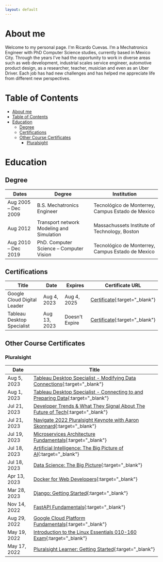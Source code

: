 ```yaml
---
layout: default
---
```


# About me
Welcome to my personal page. I'm Ricardo Cuevas. I’m a Mechatronics Engineer with PhD Computer Science studies, currently based in Mexico City. Through the years I’ve had the opportunity to work in diverse areas such as web development, industrial scales service engineer, automotive product design, as a researcher, teacher, musician and even as an Uber Driver. Each job has had new challenges and has helped me appreciate life from different new perspectives.

# Table of Contents
<!-- TODO: make some of these within the same page -->
    
- [About me](#about-me)
- [Table of Contents](#table-of-contents)
- [Education](#education)
  - [Degree](#degree)
  - [Certifications](#certifications)
  - [Other Course Certificates](#other-course-certificates)
    - [Pluralsight](#pluralsight)

<!-- ## Additional pages -->
<!-- * [Education](./education.html).
* [Certificates](./certificates.html).
* [Research Papers](./another-page.html). -->

<!-- - [Markdown Reference](./markdown-reference.html). -->

<!-- [Link to another page](./another-page.html). -->
<!-- [FisherVector Research Status](./research-status.html). -->

# Education
## Degree

|Dates | Degree |Institution|
|---------|----------|---------
|Aug 2005 – Dec 2009 | B.S. Mechatronics Engineer | Tecnológico de Monterrey, Campus Estado de Mexico |
|Aug 2012 | Transport network Modeling and Simulation |  Massachussets Institute of Technology, Boston |
|Aug 2010 – Dec 2019 | PhD. Computer Science – Computer Vision | Tecnológico de Monterrey, Campus Estado de Mexico |
 
## Certifications

Title | Date | Expires | Certificate URL
------|-------|---------|----------------
Google Cloud Digital Leader | Aug 4, 2023 | Aug 4, 2025 | [Certificate](https://www.credential.net/af1684bc-5653-439e-a83a-7225a232e74b#gs.4kdtaa){:target="_blank"}
Tableau Desktop Specialist | Aug 13, 2023 | Doesn't Expire | [Certificate](https://www.credly.com/badges/1001029d-7aa5-4e14-9047-4663d18347e8/public_url){:target="_blank"}

## Other Course Certificates
### Pluralsight

| Date | Title |
|-----|----------|
Aug 5, 2023  | [Tableau Desktop Specialist - Modifying Data Connections](https://app.pluralsight.com/achievements/share/6dc89b87-3dd8-45c2-ba57-f7ff538f22f3){:target="_blank"}
Aug 1, 2023  | [Tableau Desktop Specialist - Connecting to and Preparing Data](https://app.pluralsight.com/achievements/share/937b1fd4-4310-416e-afca-e538a6cc3e93){:target="_blank"}
Jul 21, 2023 | [Developer Trends & What They Signal About The Future of Tech](https://app.pluralsight.com/achievements/share/1b78da3c-90ff-4ee2-8ec2-213dc2894af0){:target="_blank"}
Jul 21, 2023 | [Navigate 2022 Pluralsight Keynote with Aaron Skonnard](https://app.pluralsight.com/achievements/share/fa2fdb6d-3eba-4e43-a400-97b9f12f25e0){:target="_blank"}
Jul 19, 2023 | [Microservices Architecture Fundamentals](https://app.pluralsight.com/achievements/share/9e87966a-bda6-4fa3-b059-40039ce90311){:target="_blank"}
Jul 18, 2023 | [Artificial Intelligence: The Big Picture of AI](https://app.pluralsight.com/achievements/share/62be0442-0ac0-432d-8b01-844d147a27bc){:target="_blank"}
Jul 18, 2023 | [Data Science: The Big Picture](https://app.pluralsight.com/achievements/share/da80c25d-3f6b-4c66-a0f6-9385871bec44){:target="_blank"}
Apr 13, 2023 | [Docker for Web Developers](https://app.pluralsight.com/achievements/share/b4c433fd-bfc2-495a-8606-b539b7873208){:target="_blank"}
Mar 28, 2023 | [Django: Getting Started](https://app.pluralsight.com/achievements/share/a4377278-424e-4c17-afd0-e8d53e07165c){:target="_blank"}
Nov 14, 2022 | [FastAPI Fundamentals](https://app.pluralsight.com/achievements/share/752a083a-3fee-4f91-b972-41348dbe2f7a){:target="_blank"}
Aug 29, 2022 | [Google Cloud Platform Fundamentals](https://app.pluralsight.com/achievements/share/acf15d31-891f-468d-9529-00781e380e6c){:target="_blank"}
May 19, 2022 | [Introduction to the Linux Essentials 010-160 Exam](https://app.pluralsight.com/achievements/share/ac73af92-8d85-4abc-97b9-76c22abb60cd){:target="_blank"}
May 17, 2022 | [Pluralsight Learner: Getting Started](https://app.pluralsight.com/achievements/share/1f8d99c2-bf78-466b-a3fd-17d2c0b4e4d3){:target="_blank"}

<!-- ## Additional Trainnings

Date | Title | Certificate URL
---------|----------|---------
 A1 | B1 | C1
 A2 | B2 | C2
 A3 | B3 | C3 -->

<!-- ## Professional Experience

Column A | Column B | Column C
---------|----------|---------
 A1 | B1 | C1
 A2 | B2 | C2
 A3 | B3 | C3 -->
